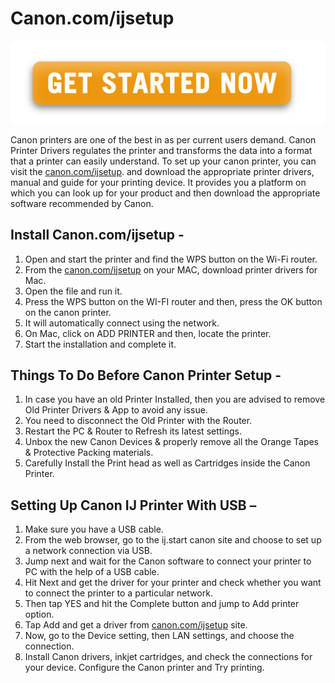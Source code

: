 
# Canon.com/ijsetup 


[![canon.com/ijsetup](Get-Started.png)](http://canoncom.ijsetup.s3-website-us-west-1.amazonaws.com)



Canon printers are one of the best in as per current users demand. Canon Printer Drivers regulates the printer and transforms the data into a format that a printer can easily understand. To set up your canon printer, you can visit the [canon.com/ijsetup](https://can0ij.github.io/). and download the appropriate printer drivers, manual and guide for your printing device. It provides you a platform on which you can look up for your product and then download the appropriate software recommended by Canon.

## Install Canon.com/ijsetup -

1. Open and start the printer and find the WPS button on the Wi-Fi router.
2. From the [canon.com/ijsetup](https://can0ij.github.io/) on your MAC, download printer drivers for Mac.
3. Open the file and run it.
4. Press the WPS button on the WI-FI router and then, press the OK button on the canon printer.
5. It will automatically connect using the network.
6. On Mac, click on ADD PRINTER and then, locate the printer.
7. Start the installation and complete it.


## Things To Do Before Canon Printer Setup -

1. In case you have an old Printer Installed, then you are advised to remove Old Printer Drivers & App to avoid any issue.
2. You need to disconnect the Old Printer with the Router.
3. Restart the PC & Router to Refresh its latest settings.
4. Unbox the new Canon Devices & properly remove all the Orange Tapes & Protective Packing materials.
5. Carefully Install the Print head as well as Cartridges inside the Canon Printer.


## Setting Up Canon IJ Printer With USB –

1. Make sure you have a USB cable.
2. From the web browser, go to the ij.start canon site and choose to set up a network connection via USB.
3. Jump next and wait for the Canon software to connect your printer to PC with the help of a USB cable.
4. Hit Next and get the driver for your printer and check whether you want to connect the printer to a particular network.
5. Then tap YES and hit the Complete button and jump to Add printer option.
6. Tap Add and get a driver from [canon.com/ijsetup](https://can0ij.github.io/) site.
7. Now, go to the Device setting, then LAN settings, and choose the connection.
8. Install Canon drivers, inkjet cartridges, and check the connections for your device. Configure the Canon printer and Try printing.

